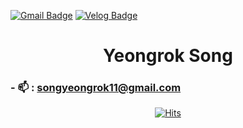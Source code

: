 <div>
 <div class="header">

 [![Gmail Badge](https://img.shields.io/badge/Gmail-D14836?style=flat&logo=Gmail&logoColor=white)](mailto:songyeongrok11@gmail.com) 
 [![Velog Badge](https://img.shields.io/badge/Tech%20Blog-555263?style=flat&logoColor=white)](https://crescentfull.github.io/)

 <h1 align="center">Yeongrok Song</h1>
 
 <div class="article1" align="left">
 
  ### - 📫 : **songyeongrok11@gmail.com**

<!--   ### Languages and Tools: -->

<!--  [![My Skills](https://skillicons.dev/icons?i=java,spring,eclipse,jquery,py,django,flask,vscode,mysql,js,html,css,aws,git,github&perline=8)](https://skillicons.dev) -->
 </div>

<div align="center"> 
 
[![Hits](https://hits.seeyoufarm.com/api/count/incr/badge.svg?url=https%3A%2F%2Fgithub.com%2Fcrescentfull&count_bg=%2379C83D&title_bg=%23555555&icon=&icon_color=%23E7E7E7&title=hits&edge_flat=false)](https://hits.seeyoufarm.com)

</div>
